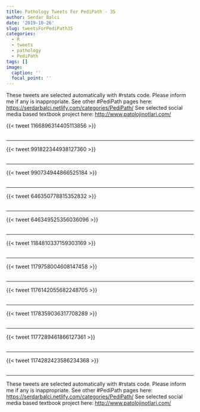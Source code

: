 ```yaml
---
title: Pathology Tweets For PediPath - 35
author: Serdar Balci
date: '2019-10-26'
slug: tweetsForPediPath35
categories:
  - R
  - tweets
  - pathology
  - PediPath
tags: []
image:
  caption: ''
  focal_point: ''
---
```



These tweets are selected automatically with #rstats code. Please inform me if any is inappropriate.
See other #PediPath pages here: https://serdarbalci.netlify.com/categories/PediPath/ 
See selected social media based textbook project here: http://www.patolojinotlari.com/

{{< tweet 1166896314405113856 >}}
<br>
<br>
<hr>
{{< tweet 991822344938127360 >}}
<br>
<br>
<hr>
{{< tweet 990734944866525184 >}}
<br>
<br>
<hr>
{{< tweet 646350778815352832 >}}
<br>
<br>
<hr>
{{< tweet 646349525356036096 >}}
<br>
<br>
<hr>
{{< tweet 1184810337159303169 >}}
<br>
<br>
<hr>
{{< tweet 1179758004608147458 >}}
<br>
<br>
<hr>
{{< tweet 1176142055682248705 >}}
<br>
<br>
<hr>
{{< tweet 1178359036317708289 >}}
<br>
<br>
<hr>
{{< tweet 1177289461866127361 >}}
<br>
<br>
<hr>
{{< tweet 1174282423586234368 >}}
<br>
<br>
<hr>


These tweets are selected automatically with #rstats code. Please inform me if any is inappropriate.
See other #PediPath pages here: https://serdarbalci.netlify.com/categories/PediPath/ 
See selected social media based textbook project here: http://www.patolojinotlari.com/
